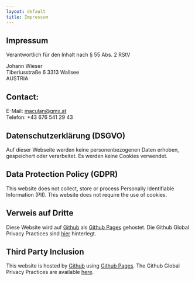 ```yaml
---
layout: default
title: Impressum
---
```


## Impressum
Verantwortlich für den Inhalt nach § 55 Abs. 2 RStV

Johann Wieser  
Tiberiusstraße 6
3313 Wallsee  
AUSTRIA  

## Contact:
E-Mail: maculan@gmx.at  
Telefon: +43 676 541 29 43

## Datenschutzerklärung (DSGVO)
Auf dieser Webseite werden keine personenbezogenen Daten erhoben, gespeichert oder verarbeitet. Es werden keine Cookies verwendet.

## Data Protection Policy (GDPR)
This website does not collect, store or process Personally Identifiable Information (PII). This website does not require the use of cookies.

## Verweis auf Dritte
Diese Website wird auf [Github](https://www.github.com) als [Github Pages](https://pages.github.com) gehostet. Die Github Global Privacy Practices sind [hier](https://help.github.com/en/articles/global-privacy-practices) hinterlegt.

## Third Party Inclusion
This website is hosted by [Github](https://www.github.com) using [Github Pages](https://pages.github.com). The Github Global Privacy Practices are available [here](https://help.github.com/en/articles/global-privacy-practices).
